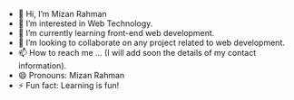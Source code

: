 - 👋 Hi, I’m Mizan Rahman
- 👀 I’m interested in Web Technology.
- 🌱 I’m currently learning front-end web development.
- 💞️ I’m looking to collaborate on any project related to web development.
- 📫 How to reach me ... (I will add soon the details of my contact information).
- 😄 Pronouns: Mizan Rahman
- ⚡ Fun fact: Learning is fun!

<!---
Mizan-Sanzi/Mizan-Sanzi is a ✨ special ✨ repository because its `README.md` (this file) appears on your GitHub profile.
You can click the Preview link to take a look at your changes.
--->
